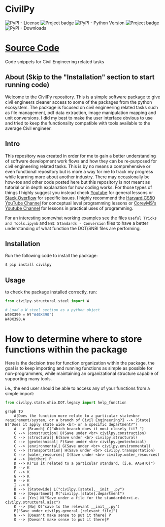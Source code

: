 # CivilPy

![PyPI - License](https://img.shields.io/pypi/l/civilpy)
<img alt="Project badge" aria-hidden="" class="project-badge" src="https://daneparks.com/Dane/civilpy/badges/master/pipeline.svg">
<img alt="PyPI - Python Version" src="https://img.shields.io/pypi/pyversions/civilpy">
<img alt="Project badge" aria-hidden="" class="project-badge" src="https://daneparks.com/Dane/civilpy/badges/master/coverage.svg">
![PyPI - Downloads](https://img.shields.io/pypi/dm/CivilPy)


# [Source Code](https://daneparks.com/Dane/civilpy)

Code snippets for Civil Engineering related tasks

## About (Skip to the "Installation" section to start running code)

Welcome to the CivilPy repository.  This is a simple software package to give civil engineers cleaner access
to some of the packages from the python ecosystem.  The package is focused on civil engineering related tasks such as 
file management, pdf data extraction, image manipulation mapping and unit conversions.  I did my best to make the user 
interface obvious to use and tried to keep the functionality compatible with tools available to the average Civil 
engineer.

## Intro

This repository was created in order for me to gain a better understanding of software development work flows and how they can be
re-purposed for civil engineering related tasks.  This is by no means a comprehensive or even functional repository but 
is more a way for me to track my progress while learning more about another industry.  There may occasionally be how-tos
and other code posted here but this repository is not meant as tutorial or in depth explanation for how coding works. 
For those types of things I highly suggest you instead check <a href=https://www.youtube.com/>Youtube</a> for general 
lessons or <a href=https://stackoverflow.com/>Stack Overflow</a> for specific issues.  I highly recommend the 
<a href=https://www.youtube.com/user/cs50tv>Harvard CS50 YouTube Channel</a> for conceptual level programming lessons or
<a href=https://www.youtube.com/user/schafer5>CoreyMS's Youtube Channel</a> for lessons in practical uses of 
programming. 

For an interesting somewhat working examples see the files `Useful Tricks and Tools.ipynb` and `NBI STandards - Conversion`
files to have a better understanding of what function the DOT/SNBI files are performing. 

## Installation

Run the following code to install the package:

```bash
$ pip install civilpy
```

## Usage

to check the package installed correctly, run:

```python
from civilpy.structural.steel import W

# Load a W steel section as a python object
W40X390 = W("W40X390")
W40X390.A
```

# How to determine where to store functions within the package

Here is the decision tree for function organization within the package, the goal
is to keep importing and running functions as simple as possible for non-programmers,
while maintaining an organizational structure capable of supporting many tools.

i.e., the end user should be able to access any of your functions from a simple import:

```python
from civilpy.state.ohio.DOT.legacy import help_function
```

<div class="center">

```mermaid
graph TD
    A[Does the function more relate to a particular state<br> requirement/system, or a branch of Civil Engineering?] --> |State| B("Does it apply state wide <br> or a specific department?")
    A --> |Branch| C("Which branch does it most closely fit? ")
    C --> |construction| D(Save under <br> civilpy.construction)
    C --> |structural| E(Save under <br> civilpy.structural)
    C --> |geotechnical| F(Save under <br> civilpy.geotechnical)
    C --> |environmental| G(Save under <br> civilpy.environmental)
    C --> |transportation| H(Save under <br> civilpy.transportation)
    C --> |water_resources| I(Save under <br> civilpy.water_resources)
    A --> |Neither| P
    D --> K("Is it related to a particular standard, (i.e. AASHTO)")
    E --> K
    F --> K
    G --> K
    H --> K
    I --> K
    B --> |Statewide| L("civilpy.[state].__init__.py")
    B --> |Department| M("civilpy.[state].department")
    K --> |Yes| N("Save under a file for the standard<br>i.e. civilpy.structural.aisc")
    K --> |No| O("save to the relevant __init__.py")
    P("Save under civilpy.general.[relevant_file]")
    N --> |Doesn't make sense to put it there| P
    O --> |Doesn't make sense to put it there|P
```
</div>
